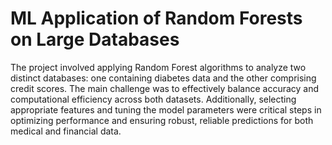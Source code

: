 # ML Application of Random Forests on Large Databases

The project involved applying Random Forest algorithms to analyze two distinct databases: one containing diabetes data and the other comprising credit scores. The main challenge was to effectively balance accuracy and computational efficiency across both datasets. Additionally, selecting appropriate features and tuning the model parameters were critical steps in optimizing performance and ensuring robust, reliable predictions for both medical and financial data.
